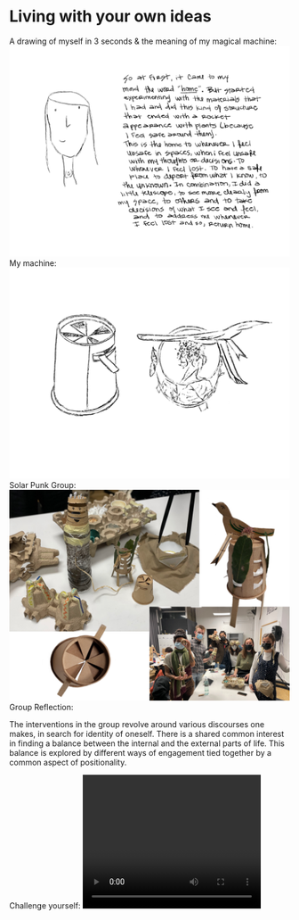  
# Living with your own ideas

A drawing of myself in 3 seconds & the meaning of my magical machine:
<img src= "../../images/yo.png" alt="Photo of me and my reflection">
My machine:
<img src= "../../images/bocetos.png" alt="Photo of my workshop craft">
Solar Punk Group:
<img src= "../../images/grupo3.png" alt="Photo of group">
Group Reflection:

The interventions in the group revolve around various discourses one makes, in search for identity of oneself. There is a shared common interest in finding a balance between the internal and the external parts of life. This balance is explored by different ways of engagement tied together by a common aspect of positionality. 


Challenge yourself:
<video width="320" height="240" controls>
  <source src= "../../images/Don't get lost - Kai Nieves [new].mp4" type="video/mp4">
  